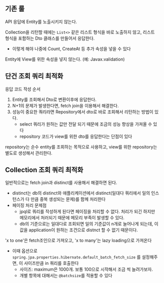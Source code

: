 ## 기존 룰
API 응답에 Entity를 노출시키지 않는다.

Collection을 리턴할 때에는 `List<>` 같은 리스트 형식을 바로 노출하지 않고, 리스트 형식을 포함하는 Dto 클래스를 만들어서 응답한다. 
- 이렇게 해야 나중에 Count, CreateAt 등 추가 속성을 넣을 수 있다

Entity에 View를 위한 속성을 넣지 않는다. (예: Javax.validation)

## 단건 조회 쿼리 최적화
응답 코드 작성 순서
1. Entity를 조회해서 Dto로 변환이후에 응답한다. 
2. N+1의 문제가 발생한다면, fetch join을 이용해서 해결한다.
3. 성능이 중요한 쿼리라면 Repository에서 dto로 바로 조회해서 리턴하는 방법이 있다.
   - select 쿼리가 원하는 값만 전달 되기 때문에 조금의 성능 향상을 가져올 수 있다
   - repository 코드가 view를 위한 dto를 응답한다는 단점이 있다

repository는 순수 entity를 조회하는 목적으로 사용하고, view를 위한 repository는 별도로 생성해서 관리한다.


## Collection 조회 쿼리 최적화
일반적으로는 fetch join과 distinct를 사용해서 해결하면 된다. 
- distinct는 db의 distinct와 애플리케이션에서 distinct(일대다 쿼리에서 일의 인스턴스가 다 만큼 중복 생성되는 문제)를 함께 처리한다
- 페이징 처리 문제점
  - jpql로 쿼리를 작성하게 된다면 페이징을 처리할 수 없다. 처리가 되긴 하지만 메모리에서 처러되기 때문에 메모리 부족이 발생할 수 있다. 
  - db의 기준으로는 일대다로 조회되면 일의 기준값이 n개로 늘어나게 되는데, 이 값을 application이 원하는 조건으로 distnct 할 수 없기 때문이다. 

'x to one'은 fetch조인으로 가져오고, 'x to many'는 lazy loading으로 가져온다
- 이때 옵션으로 `spring.jpa.properties.hibernate.default_batch_fetch_size` 를 설정해주면, 이 사이즈만큼 in 쿼리를 호출한다
   - 사이즈: maximum은 1000개. 보통 100으로 시작해서 조금 씩 늘려가보자.
   - 개별 항목에 대해서는 `@batchsize`를 적용할 수 있다